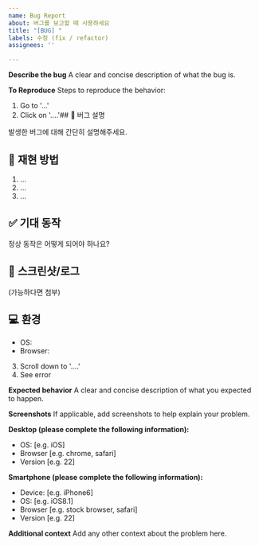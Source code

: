 ```yaml
---
name: Bug Report
about: 버그를 보고할 때 사용하세요
title: "[BUG] "
labels: 수정 (fix / refactor)
assignees: ''

---
```


**Describe the bug**
A clear and concise description of what the bug is.

**To Reproduce**
Steps to reproduce the behavior:
1. Go to '...'
2. Click on '....'## 🐞 버그 설명

발생한 버그에 대해 간단히 설명해주세요.

## 🔁 재현 방법

1. ...
2. ...
3. ...

## ✅ 기대 동작

정상 동작은 어떻게 되어야 하나요?

## 📸 스크린샷/로그

(가능하다면 첨부)

## 💻 환경

- OS:
- Browser:

3. Scroll down to '....'
4. See error

**Expected behavior**
A clear and concise description of what you expected to happen.

**Screenshots**
If applicable, add screenshots to help explain your problem.

**Desktop (please complete the following information):**
 - OS: [e.g. iOS]
 - Browser [e.g. chrome, safari]
 - Version [e.g. 22]

**Smartphone (please complete the following information):**
 - Device: [e.g. iPhone6]
 - OS: [e.g. iOS8.1]
 - Browser [e.g. stock browser, safari]
 - Version [e.g. 22]

**Additional context**
Add any other context about the problem here.
